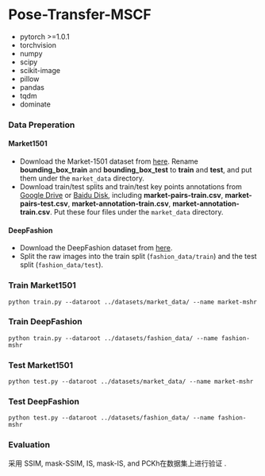 # Pose-Transfer-MSCF

* pytorch >=1.0.1
* torchvision
* numpy
* scipy
* scikit-image
* pillow
* pandas
* tqdm
* dominate



### Data Preperation

#### Market1501
- Download the Market-1501 dataset from [here](http://www.liangzheng.com.cn/Project/project_reid.html). Rename **bounding_box_train** and **bounding_box_test** to **train** and **test**, and put them under the ```market_data``` directory.
- Download train/test splits and train/test key points annotations from [Google Drive](https://drive.google.com/open?id=1YMsYXc41dR3k8YroXeWGh9zweNUQmZBw) or [Baidu Disk](https://pan.baidu.com/s/1fcMwXTUk9XKPLpaJSodTrg), including **market-pairs-train.csv**, **market-pairs-test.csv**, **market-annotation-train.csv**, **market-annotation-train.csv**. Put these four files under the ```market_data``` directory.

#### DeepFashion

- Download the DeepFashion dataset from [here](http://mmlab.ie.cuhk.edu.hk/projects/DeepFashion/InShopRetrieval.html). 
- Split the raw images into the train split (`fashion_data/train`) and the test split (`fashion_data/test`). 

### Train Market1501 

```
python train.py --dataroot ../datasets/market_data/ --name market-mshr
```

### Train DeepFashion

```
python train.py --dataroot ../datasets/fashion_data/ --name fashion-mshr
```
### Test Market1501 

```
python test.py --dataroot ../datasets/market_data/ --name market-mshr
```
### Test DeepFashion

```
python test.py --dataroot ../datasets/fashion_data/ --name fashion-mshr
```
### Evaluation
采用 SSIM, mask-SSIM, IS, mask-IS, and PCKh在数据集上进行验证 .
